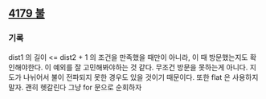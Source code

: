 ## [4179 불](https://www.acmicpc.net/problem/4179)<br>

### 기록

dist1 의 길이 <= dist2 + 1 의 조건을 만족했을 때만이 아니라, 이 때 방문했는지도 확인해야한다. 이 예외를 잘 고민해봐야하는 것 같다. 무조건 방문을 못하는게 아니다. 지도가 나뉘어서 불이 전파되지 못한 경우도 있을 것이기 때문이다.
또한 flat 은 사용하지 말자. 괜히 헷갈린다 그냥 for 문으로 순회하자
